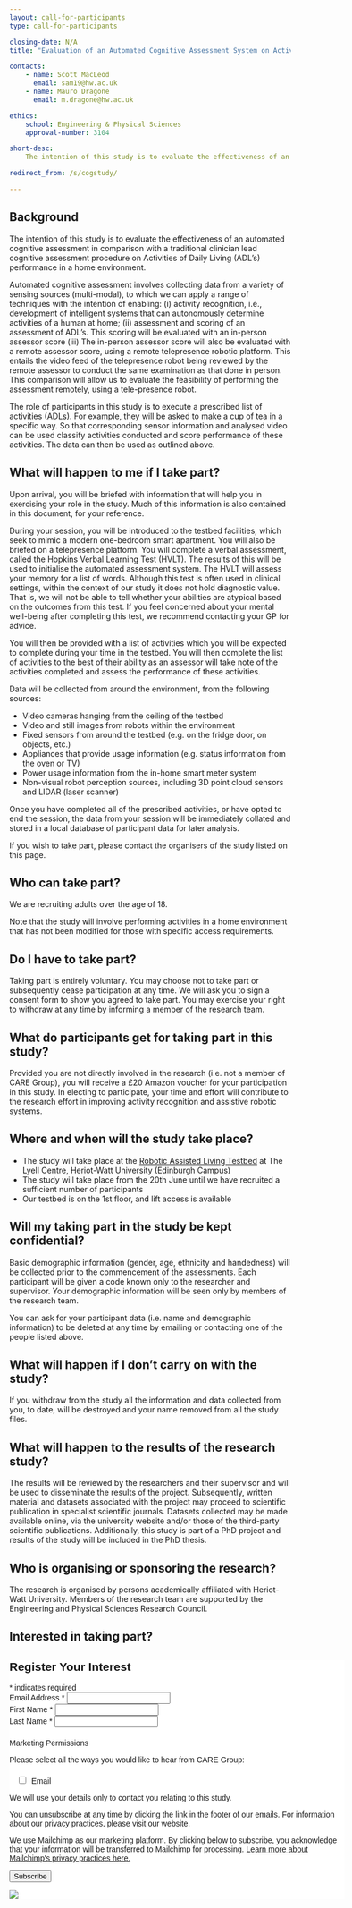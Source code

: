 ```yaml
---
layout: call-for-participants
type: call-for-participants

closing-date: N/A
title: "Evaluation of an Automated Cognitive Assessment System on Activities of Daily Living (ADL) Performance in a Home Environment"

contacts:
    - name: Scott MacLeod
      email: sam19@hw.ac.uk
    - name: Mauro Dragone
      email: m.dragone@hw.ac.uk

ethics:
    school: Engineering & Physical Sciences
    approval-number: 3104

short-desc:
    The intention of this study is to evaluate the effectiveness of an automated cognitive assessment in comparison with a traditional clinician lead cognitive assessment procedure on Activities of Daily Living (ADL’s) performance in a home environment.

redirect_from: /s/cogstudy/

---
```


## Background
The intention of this study is to evaluate the effectiveness of an automated cognitive assessment in comparison with a traditional clinician lead cognitive assessment procedure on Activities of Daily Living (ADL’s) performance in a home environment.  

Automated cognitive assessment involves collecting data from a variety of sensing sources (multi-modal), to which we can apply a range of techniques with the intention of enabling: (i) activity recognition, i.e., development of intelligent systems that can autonomously determine activities of a human at home; (ii) assessment and scoring of an assessment of ADL’s. This scoring will be evaluated with an in-person assessor score (iii) The in-person assessor score will also be evaluated with a remote assessor score, using a remote telepresence robotic platform. This entails the video feed of the telepresence robot being reviewed by the remote assessor to conduct the same examination as that done in person.  This comparison will allow us to evaluate the feasibility of performing the assessment remotely, using a tele-presence robot.

The role of participants in this study is to execute a prescribed list of activities (ADLs). For example, they will be asked to make a cup of tea in a specific way. So that corresponding sensor information and analysed video can be used classify activities conducted and score performance of these activities. The data can then be used as outlined above.

## What will happen to me if I take part?
Upon arrival, you will be briefed with information that will help you in exercising your role in the study. Much of this information is also contained in this document, for your reference.

During your session, you will be introduced to the testbed facilities, which seek to mimic a modern one-bedroom smart apartment. You will also be briefed on a telepresence platform. You will complete a verbal assessment, called the Hopkins Verbal Learning Test (HVLT). The results of this will be used to initialise the automated assessment system. The HVLT will assess your memory for a list of words. Although this test is often used in clinical settings, within the context of our study it does not hold diagnostic value. That is, we will not be able to tell whether your abilities are atypical based on the outcomes from this test. If you feel concerned about your mental well-being after completing this test, we recommend contacting your GP for advice.

You will then be provided with a list of activities which you will be expected to complete during your time in the testbed. You will then complete the list of activities to the best of their ability as an assessor will take note of the activities completed and assess the performance of these activities.

Data will be collected from around the environment, from the following sources:
* Video cameras hanging from the ceiling of the testbed
* Video and still images from robots within the environment
* Fixed sensors from around the testbed (e.g. on the fridge door, on objects, etc.)
* Appliances that provide usage information (e.g. status information from the oven or TV)
* Power usage information from the in-home smart meter system
* Non-visual robot perception sources, including 3D point cloud sensors and LIDAR (laser scanner)

Once you have completed all of the prescribed activities, or have opted to end the session, the data from your session will be immediately collated and stored in a local database of participant data for later analysis. 

If you wish to take part, please contact the organisers of the study listed on this page.

## Who can take part?
We are recruiting adults over the age of 18.

Note that the study will involve performing activities in a home environment that has not been modified for those with specific access requirements. 

## Do I have to take part?
Taking part is entirely voluntary. You may choose not to take part or subsequently cease participation at any time. We will ask you to sign a consent form to show you agreed to take part. You may exercise your right to withdraw at any time by informing a member of the research team.

## What do participants get for taking part in this study?
Provided you are not directly involved in the research (i.e. not a member of CARE Group), you will receive a £20 Amazon voucher for your participation in this study. In electing to participate, your time and effort will contribute to the research effort in improving activity recognition and assistive robotic systems.

## Where and when will the study take place?
* The study will take place at the [Robotic Assisted Living Testbed](https://ralt.hw.ac.uk) at The Lyell Centre, Heriot-Watt University (Edinburgh Campus)
* The study will take place from the 20th June until we have recruited a sufficient number of participants
* Our testbed is on the 1st floor, and lift access is available

## Will my taking part in the study be kept confidential?
Basic demographic information (gender, age, ethnicity and handedness) will be collected prior to the commencement of the assessments. Each participant will be given a code known only to the researcher and supervisor. Your demographic information will be seen only by members of the research team.

You can ask for your participant data (i.e. name and demographic information) to be deleted at any time by emailing or contacting one of the people listed above.

## What will happen if I don’t carry on with the study?
If you withdraw from the study all the information and data collected from you, to date, will be destroyed and your name removed from all the study files.

## What will happen to the results of the research study?
The results will be reviewed by the researchers and their supervisor and will be used to disseminate the results of the project. Subsequently, written material and datasets associated with the project may proceed to scientific publication in specialist scientific journals. Datasets collected may be made available online, via the university website and/or those of the third-party scientific publications. Additionally, this study is part of a PhD project and results of the study will be included in the PhD thesis. 

## Who is organising or sponsoring the research?
The research is organised by persons academically affiliated with Heriot-Watt University. Members of the research team are supported by the Engineering and Physical Sciences Research Council.

## Interested in taking part?

<!-- Begin Mailchimp Signup Form -->
<link href="//cdn-images.mailchimp.com/embedcode/classic-10_7_dtp.css" rel="stylesheet" type="text/css">
<style type="text/css">
	#mc_embed_signup{background:#fff; clear:left; font:14px Helvetica,Arial,sans-serif;  width:600px;}
	/* Add your own Mailchimp form style overrides in your site stylesheet or in this style block.
	   We recommend moving this block and the preceding CSS link to the HEAD of your HTML file. */
</style>
<style type="text/css">
	#mc-embedded-subscribe-form input[type=checkbox]{display: inline; width: auto;margin-right: 10px;}
	#mergeRow-gdpr {margin-top: 20px;}
	#mergeRow-gdpr fieldset label {font-weight: normal;}
	#mc-embedded-subscribe-form .mc_fieldset{border:none;min-height: 0px;padding-bottom:0px;}
</style>
<div id="mc_embed_signup">
<form action="https://care.us10.list-manage.com/subscribe/post?u=96387b6d795ae9f79233faec6&amp;id=7ff9f056a4" method="post" id="mc-embedded-subscribe-form" name="mc-embedded-subscribe-form" class="validate" target="_blank" novalidate>
    <div id="mc_embed_signup_scroll">
	<h2>Register Your Interest</h2>
<div class="indicates-required"><span class="asterisk">*</span> indicates required</div>
<div class="mc-field-group">
	<label for="mce-EMAIL">Email Address  <span class="asterisk">*</span>
</label>
	<input type="email" value="" name="EMAIL" class="required email" id="mce-EMAIL">
</div>
<div class="mc-field-group">
	<label for="mce-FNAME">First Name  <span class="asterisk">*</span>
</label>
	<input type="text" value="" name="FNAME" class="required" id="mce-FNAME">
</div>
<div class="mc-field-group">
	<label for="mce-LNAME">Last Name  <span class="asterisk">*</span>
</label>
	<input type="text" value="" name="LNAME" class="required" id="mce-LNAME">
</div>
<div id="mergeRow-gdpr" class="mergeRow gdpr-mergeRow content__gdprBlock mc-field-group">
    <div class="content__gdpr">
        <label>Marketing Permissions</label>
        <p>Please select all the ways you would like to hear from CARE Group:</p>
        <fieldset class="mc_fieldset gdprRequired mc-field-group" name="interestgroup_field">
		<label class="checkbox subfield" for="gdpr_34093"><input type="checkbox" id="gdpr_34093" name="gdpr[34093]" value="Y" class="av-checkbox gdpr"><span>Email</span> </label>
        </fieldset>
        <p>We will use your details only to contact you relating to this study.

You can unsubscribe at any time by clicking the link in the footer of our emails. For information about our privacy practices, please visit our website.</p>
    </div>
    <div class="content__gdprLegal">
        <p>We use Mailchimp as our marketing platform. By clicking below to subscribe, you acknowledge that your information will be transferred to Mailchimp for processing. <a href="https://mailchimp.com/legal/terms" target="_blank">Learn more about Mailchimp's privacy practices here.</a></p>
    </div>
</div>
<div hidden="true"><input type="hidden" name="tags" value="12706953"></div>
	<div id="mce-responses" class="clear foot">
		<div class="response" id="mce-error-response" style="display:none"></div>
		<div class="response" id="mce-success-response" style="display:none"></div>
	</div>    <!-- real people should not fill this in and expect good things - do not remove this or risk form bot signups-->
    <div style="position: absolute; left: -5000px;" aria-hidden="true"><input type="text" name="b_96387b6d795ae9f79233faec6_7ff9f056a4" tabindex="-1" value=""></div>
        <div class="optionalParent">
            <div class="clear foot">
                <input type="submit" value="Subscribe" name="subscribe" id="mc-embedded-subscribe" class="button">
                <p class="brandingLogo"><a href="http://eepurl.com/g7GEv1" title="Mailchimp - email marketing made easy and fun"><img src="https://eep.io/mc-cdn-images/template_images/branding_logo_text_dark_dtp.svg"></a></p>
            </div>
        </div>
    </div>
</form>
</div>
<script type='text/javascript' src='//s3.amazonaws.com/downloads.mailchimp.com/js/mc-validate.js'></script><script type='text/javascript'>(function($) {window.fnames = new Array(); window.ftypes = new Array();fnames[0]='EMAIL';ftypes[0]='email';fnames[1]='FNAME';ftypes[1]='text';fnames[2]='LNAME';ftypes[2]='text';fnames[6]='MMERGE6';ftypes[6]='text';}(jQuery));var $mcj = jQuery.noConflict(true);</script>
<!--End mc_embed_signup-->